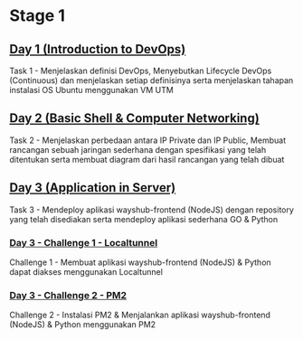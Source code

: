 # Stage 1
## [Day 1 (Introduction to DevOps)](https://github.com/calvinnr/devops18-dumbways-calvinnovryanrahaditya/tree/bd3af33f0e271c734cc1831ea671cf55a6626e7a/Stage%201/Week%201/Day%201/README.md)
Task 1 - Menjelaskan definisi DevOps, Menyebutkan Lifecycle DevOps (Continuous) dan menjelaskan setiap definisinya serta menjelaskan tahapan instalasi OS Ubuntu menggunakan VM UTM
## [Day 2 (Basic Shell & Computer Networking)](https://github.com/calvinnr/devops18-dumbways-calvinnovryanrahaditya/blob/e27ed009165994bc716544d86277b0eb6e97b7c0/Stage%201/Week%201/Day%202/README.md)
Task 2 - Menjelaskan perbedaan antara IP Private dan IP Public, Membuat rancangan sebuah jaringan sederhana dengan spesifikasi yang telah ditentukan serta membuat diagram dari hasil rancangan yang telah dibuat
## [Day 3 (Application in Server)](https://github.com/calvinnr/devops18-dumbways-calvinnovryanrahaditya/blob/b0f53cfdbe535d1f8c3547ac620582319dfe3f6f/Stage%201/Week%201/Day%203/README.md)
Task 3 - Mendeploy aplikasi wayshub-frontend (NodeJS) dengan repository yang telah disediakan serta mendeploy aplikasi sederhana GO & Python 
### [Day 3 - Challenge 1 - Localtunnel](https://github.com/calvinnr/devops18-dumbways-calvinnovryanrahaditya/blob/4519ad89761a941efa30203d0326a683ae3021c7/Stage%201/Week%201/Day%203/LOCALTUNNEL.md)
Challenge 1 - Membuat aplikasi wayshub-frontend (NodeJS) & Python dapat diakses menggunakan Localtunnel
### [Day 3 - Challenge 2 - PM2](https://github.com/calvinnr/devops18-dumbways-calvinnovryanrahaditya/blob/4519ad89761a941efa30203d0326a683ae3021c7/Stage%201/Week%201/Day%203/PM2.md)
Challenge 2 - Instalasi PM2 & Menjalankan aplikasi wayshub-frontend (NodeJS) & Python menggunakan PM2
